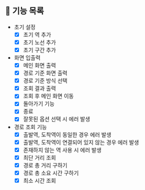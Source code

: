 ## 🚀 기능 목록

* 초기 설정
  * [x] 초기 역 추가
  * [x] 초기 노선 추가
  * [x] 초기 구간 추가
* 화면 입출력
  * [x] 메인 화면 출력
  * [x] 경로 기준 화면 출력
  * [x] 경로 기준 방식 선택
  * [x] 조회 결과 출력
  * [x] 조회 후 메인 화면 이동
  * [x] 돌아가기 기능
  * [x] 종료
  * [x] 잘못된 옵션 선택 시 에러 발생
* 경로 조회 기능
  * [x] 출발역, 도착역이 동일한 경우 에러 발생
  * [x] 출발역, 도착역이 연결되어 있지 않는 경우 에러 발생
  * [x] 존재하지 않는 역 사용 시 에러 발생
  * [x] 최단 거리 조회
  * [x] 경로 총 거리 구하기
  * [x] 경로 총 소요 시간 구하기
  * [x] 최소 시간 조회